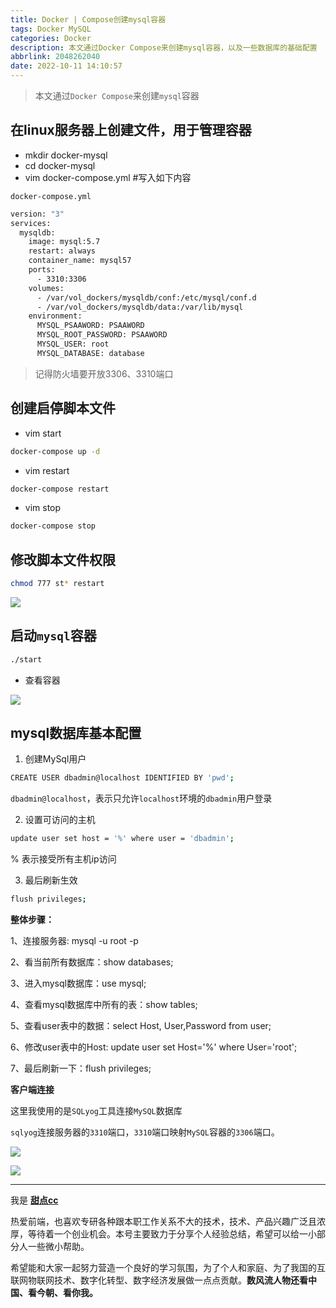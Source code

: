 ```yaml
---
title: Docker | Compose创建mysql容器
tags: Docker MySQL
categories: Docker
description: 本文通过Docker Compose来创建mysql容器，以及一些数据库的基础配置
abbrlink: 2048262040
date: 2022-10-11 14:10:57
---
```


> 本文通过`Docker Compose`来创建`mysql`容器

## 在linux服务器上创建文件，用于管理容器

- mkdir docker-mysql
- cd docker-mysql
- vim docker-compose.yml  #写入如下内容

`docker-compose.yml`
```bash
version: "3"
services:
  mysqldb:
    image: mysql:5.7
    restart: always
    container_name: mysql57
    ports:
      - 3310:3306
    volumes:
      - /var/vol_dockers/mysqldb/conf:/etc/mysql/conf.d
      - /var/vol_dockers/mysqldb/data:/var/lib/mysql
    environment:
      MYSQL_PSAAWORD: PSAAWORD
      MYSQL_ROOT_PASSWORD: PSAAWORD
      MYSQL_USER: root
      MYSQL_DATABASE: database
```

> 记得防火墙要开放3306、3310端口

## 创建启停脚本文件

- vim start
```bash
docker-compose up -d
```

- vim restart

```bash
docker-compose restart
```

- vim stop

```bash
docker-compose stop
```

## 修改脚本文件权限

```bash
chmod 777 st* restart
```

![](https://pic1.imgdb.cn/item/63450d9c16f2c2beb1fc717d.jpg)

## 启动`mysql`容器

```bash
./start
```

- 查看容器

![](https://pic1.imgdb.cn/item/63450e0116f2c2beb1fd0442.jpg)

## mysql数据库基本配置

1. 创建MySql用户

```bash
CREATE USER dbadmin@localhost IDENTIFIED BY 'pwd';
```

`dbadmin@localhost`，表示只允许`localhost`环境的`dbadmin`用户登录

2. 设置可访问的主机

```bash
update user set host = '%' where user = 'dbadmin';
```

% 表示接受所有主机ip访问

3. 最后刷新生效

```bash
flush privileges;
```

**整体步骤：**

1、连接服务器: mysql -u root -p

2、看当前所有数据库：show databases;

3、进入mysql数据库：use mysql;

4、查看mysql数据库中所有的表：show tables;

5、查看user表中的数据：select Host, User,Password from user;

6、修改user表中的Host: update user set Host='%' where User='root';

7、最后刷新一下：flush privileges;


**客户端连接**

这里我使用的是`SQLyog`工具连接`MySQL`数据库

`sqlyog`连接服务器的`3310`端口，`3310`端口映射`MySQL`容器的`3306`端口。

![](https://pic1.imgdb.cn/item/63450db816f2c2beb1fc98ab.jpg)

![](https://pic1.imgdb.cn/item/63450def16f2c2beb1fce7fa.jpg)

---

我是 [**甜点cc**](https://blog.i-xiao.space/)

热爱前端，也喜欢专研各种跟本职工作关系不大的技术，技术、产品兴趣广泛且浓厚，等待着一个创业机会。本号主要致力于分享个人经验总结，希望可以给一小部分人一些微小帮助。

希望能和大家一起努力营造一个良好的学习氛围，为了个人和家庭、为了我国的互联网物联网技术、数字化转型、数字经济发展做一点点贡献。**数风流人物还看中国、看今朝、看你我。**
